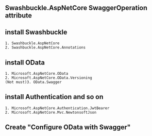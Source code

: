 ﻿## Swashbuckle.AspNetCore SwaggerOperation attribute

## install Swashbuckle
    1. Swashbuckle.AspNetCore
    2. Swashbuckle.AspNetCore.Annotations

## install OData
    1. Microsoft.AspNetCore.OData
    2. Microsoft.AspNetCore.OData.Versioning
    (Not must)3. OData.Swagger

## install Authentication and so on
    1. Microsoft.AspNetCore.Authentication.JwtBearer
    2. Microsoft.AspNetCore.Mvc.NewtonsoftJson

## Create "Configure OData with Swagger"

